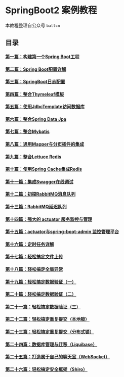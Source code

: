 # SpringBoot2 案例教程
 本教程整理自公众号 `battcn`

## 目录 
#### [第一篇：构建第一个Spring Boot工程](https://github.com/yxxcoder/spring-boot2-learning/tree/master/chapter1)
#### [第二篇：Spring Boot配置详解](https://github.com/yxxcoder/spring-boot2-learning/tree/master/chapter2)
#### [第三篇：SpringBoot日志配置](https://github.com/yxxcoder/spring-boot2-learning/tree/master/chapter3)
#### [第四篇：整合Thymeleaf模板](https://github.com/yxxcoder/spring-boot2-learning/tree/master/chapter4)
#### [第五篇：使用JdbcTemplate访问数据库](https://github.com/yxxcoder/spring-boot2-learning/tree/master/chapter5)
#### [第六篇：整合Spring Data Jpa](https://github.com/yxxcoder/spring-boot2-learning/tree/master/chapter6)
#### [第七篇：整合Mybatis](https://github.com/yxxcoder/spring-boot2-learning/tree/master/chapter7)
#### [第八篇：通用Mapper与分页插件的集成](https://github.com/yxxcoder/spring-boot2-learning/tree/master/chapter8)
#### [第九篇：整合Lettuce Redis](https://github.com/yxxcoder/spring-boot2-learning/tree/master/chapter9)
#### [第十篇：使用Spring Cache集成Redis](https://github.com/yxxcoder/spring-boot2-learning/tree/master/chapter10)
#### [第十一篇：集成Swagger在线调试](https://github.com/yxxcoder/spring-boot2-learning/tree/master/chapter11)
#### [第十二篇：初探RabbitMQ消息队列](https://github.com/yxxcoder/spring-boot2-learning/tree/master/chapter12)
#### [第十三篇：RabbitMQ延迟队列](https://github.com/yxxcoder/spring-boot2-learning/tree/master/chapter13)
#### [第十四篇：强大的 actuator 服务监控与管理](https://github.com/yxxcoder/spring-boot2-learning/tree/master/chapter14)
#### [第十五篇：actuator与spring-boot-admin 监控管理平台](https://github.com/yxxcoder/spring-boot2-learning/tree/master/chapter15)
#### [第十六篇：定时任务详解](https://github.com/yxxcoder/spring-boot2-learning/tree/master/chapter16)
#### [第十七篇：轻松搞定文件上传](https://github.com/yxxcoder/spring-boot2-learning/tree/master/chapter17)
#### [第十八篇：轻松搞定全局异常](https://github.com/yxxcoder/spring-boot2-learning/tree/master/chapter18)
#### [第十九篇：轻松搞定数据验证（一）](https://github.com/yxxcoder/spring-boot2-learning/tree/master/chapter19)
#### [第二十篇：轻松搞定数据验证（二）](https://github.com/yxxcoder/spring-boot2-learning/tree/master/chapter20)
#### [第二十一篇：轻松搞定数据验证（三）](https://github.com/yxxcoder/spring-boot2-learning/tree/master/chapter21)
#### [第二十二篇：轻松搞定重复提交（本地锁）](https://github.com/yxxcoder/spring-boot2-learning/tree/master/chapter22)
#### [第二十三篇：轻松搞定重复提交（分布式锁）](https://github.com/yxxcoder/spring-boot2-learning/tree/master/chapter23)
#### [第二十四篇：数据库管理与迁移（Liquibase）](https://github.com/yxxcoder/spring-boot2-learning/tree/master/chapter24)
#### [第二十五篇：打造属于自己的聊天室（WebSocket）](https://github.com/yxxcoder/spring-boot2-learning/tree/master/chapter25)
#### [第二十六篇：轻松搞定安全框架（Shiro）](https://github.com/yxxcoder/spring-boot2-learning/tree/master/chapter26)